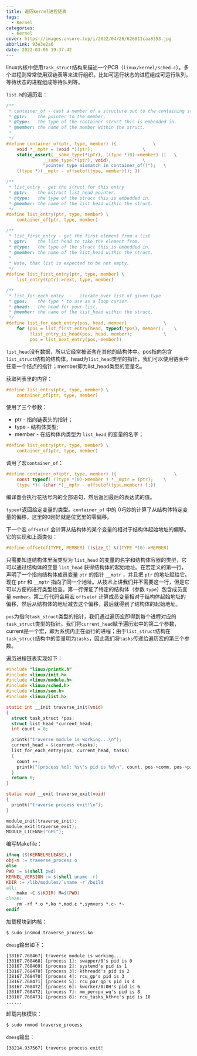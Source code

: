 ```yaml
---
title: 遍历kernel进程链表
tags:
  - Kernel
categories:
  - Kernel
cover: https://images.ansore.top/i/2022/04/26/626811caa8353.jpg
abbrlink: 93e3e2a6
date: 2022-03-06 19:37:42
---
```


linux内核中使用`task_struct`结构来描述一个PCB（`linux/kernel/sched.c`）。多个进程则常常使用双链表等来进行组织。比如可运行状态的进程组成可运行队列，等待状态的进程组成等待队列等。

`list.h`的遍历宏：

```c
/**
 * container_of - cast a member of a structure out to the containing structure
 * @ptr:	the pointer to the member.
 * @type:	the type of the container struct this is embedded in.
 * @member:	the name of the member within the struct.
 *
 */
#define container_of(ptr, type, member) ({				\
	void *__mptr = (void *)(ptr);					\
	static_assert(__same_type(*(ptr), ((type *)0)->member) ||	\
		      __same_type(*(ptr), void),			\
		      "pointer type mismatch in container_of()");	\
	((type *)(__mptr - offsetof(type, member))); })

/**
 * list_entry - get the struct for this entry
 * @ptr:	the &struct list_head pointer.
 * @type:	the type of the struct this is embedded in.
 * @member:	the name of the list_head within the struct.
 */
#define list_entry(ptr, type, member) \
	container_of(ptr, type, member)

/**
 * list_first_entry - get the first element from a list
 * @ptr:	the list head to take the element from.
 * @type:	the type of the struct this is embedded in.
 * @member:	the name of the list_head within the struct.
 *
 * Note, that list is expected to be not empty.
 */
#define list_first_entry(ptr, type, member) \
	list_entry((ptr)->next, type, member)

/**
 * list_for_each_entry	-	iterate over list of given type
 * @pos:	the type * to use as a loop cursor.
 * @head:	the head for your list.
 * @member:	the name of the list_head within the struct.
 */
#define list_for_each_entry(pos, head, member)				\
	for (pos = list_first_entry(head, typeof(*pos), member);	\
	     !list_entry_is_head(pos, head, member);			\
	     pos = list_next_entry(pos, member))
```

`list_head`没有数据，所以它经常被嵌套在其他的结构体中。pos指向包含`list_struct`结构的结构体，head为`list_head`类型的指针，我们可以使用链表中任意一个结点的指针；member即为list_head类型的变量名。

获取列表里的内容：

```c
#define list_entry(ptr, type, member) \
    container_of(ptr, type, member)
```

使用了三个参数：

- ptr - 指向链表头的指针；
- type - 结构体类型;
- member - 在结构体内类型为 `list_head` 的变量的名字；

```c
#define list_entry(ptr, type, member) \
    container_of(ptr, type, member)
```

调用了宏`container_of`：

```c
#define container_of(ptr, type, member) ({                      \
    const typeof( ((type *)0)->member ) *__mptr = (ptr);    \
    (type *)( (char *)__mptr - offsetof(type,member) );})
```

编译器会执行花括号内的全部语句，然后返回最后的表达式的值。

`typeof`返回给定变量的类型。`container_of` 中的 0巧妙的计算了从结构体特定变量的偏移，这里的0刚好就是位宽里的零偏移。

下一个宏 `offsetof` 会计算从结构体的某个变量的相对于结构体起始地址的偏移。它的实现和上面类似：

```c
#define offsetof(TYPE, MEMBER) ((size_t) &((TYPE *)0)->MEMBER)
```

只需要知道结构体里面类型为 `list_head` 的变量的名字和结构体容器的类型，它可以通过结构体的变量 `list_head` 获得结构体的起始地址。在宏定义的第一行，声明了一个指向结构体成员变量 `ptr` 的指针 `__mptr` ，并且把 `ptr` 的地址赋给它。现在 `ptr` 和 `__mptr` 指向了同一个地址。从技术上讲我们并不需要这一行，但是它可以方便的进行类型检查。第一行保证了特定的结构体（参数 `type`）包含成员变量 `member`。第二行代码会用宏 `offsetof` 计算成员变量相对于结构体起始地址的偏移，然后从结构体的地址减去这个偏移，最后就得到了结构体的起始地址。

`pos`为指向`task_struct`类型的指针，我们通过遍历宏即得到每个进程对应的`task_struct`类型的指针。我们将`current_head`赋予遍历宏中的第二个参数，current是一个宏，即为系统内正在运行的进程；由于`list_struct`结构在`task_struct`结构中的变量明为`tasks`，因此我们将`tasks`传递给遍历宏的第三个参数。

遍历进程链表实现如下：

```c
#include "linux/printk.h"
#include <linux/init.h>
#include <linux/module.h>
#include <linux/sched.h>
#include <linux/sem.h>
#include <linux/list.h>

static int __init traverse_init(void)
{
  struct task_struct *pos;
  struct list_head *current_head;
  int count = 0;

  printk("traverse module is working...\n");
  current_head = &(current->tasks);
  list_for_each_entry(pos, current_head, tasks)
  {
    count ++;
    printk("[process %d]: %s\'s pid is %d\n", count, pos->comm, pos->pid);
  }
  return 0;
}

static void __exit traverse_exit(void)
{
  printk("traverse process exit!\n");
}

module_init(traverse_init);
module_exit(traverse_exit);
MODULE_LICENSE("GPL");
```

编写Makefile：

```makefile
ifneq ($(KERNELRELEASE),)
obj-m := traverse_process.o
else
PWD := $(shell pwd)
KERNEL_VERSION := $(shell uname -r)
KDIR := /lib/modules/`uname -r`/build
all:
	make -C $(KDIR) M=$(PWD)
clean:
	rm -rf *.o *.ko *.mod.c *.symvers *.c~ *~
endif
```

加载模块到内核：

```bash
$ sudo insmod traverse_process.ko
```

`dmesg`输出如下：

```
[38167.768467] traverse module is working...
[38167.768468] [process 1]: swapper/0's pid is 0
[38167.768469] [process 2]: systemd's pid is 1
[38167.768470] [process 3]: kthreadd's pid is 2
[38167.768470] [process 4]: rcu_gp's pid is 3
[38167.768471] [process 5]: rcu_par_gp's pid is 4
[38167.768472] [process 6]: kworker/0:0H's pid is 6
[38167.768472] [process 7]: mm_percpu_wq's pid is 8
[38167.768473] [process 8]: rcu_tasks_kthre's pid is 10
......
```

卸载内核模块：

```bash
$ sudo rmmod traverse_process
```

`dmesg`输出：

```
[38214.937567] traverse process exit!
```

